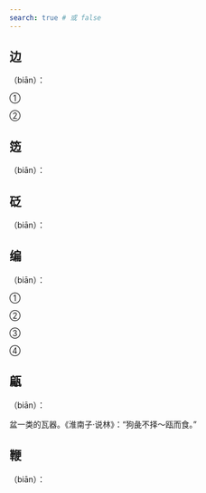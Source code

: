 ```yaml
---
search: true # 或 false
---
```


## 边

（biān）：

➀

➁

## 笾

（biān）：

## 砭

（biān）：

## 编

（biān）：

➀

➁

➂

➃

## 甂

（biān）：

盆一类的瓦器。《淮南子·说林》：“狗彘不择～瓯而食。”

## 鞭

（biān）：